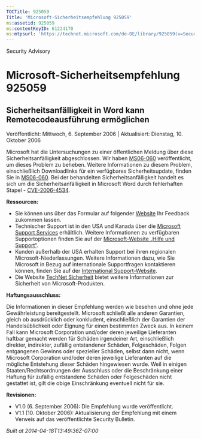 ```yaml
---
TOCTitle: 925059
Title: 'Microsoft-Sicherheitsempfehlung 925059'
ms:assetid: 925059
ms:contentKeyID: 61224170
ms:mtpsurl: 'https://technet.microsoft.com/de-DE/library/925059(v=Security.10)'
---
```


Security Advisory

Microsoft-Sicherheitsempfehlung 925059
======================================

Sicherheitsanfälligkeit in Word kann Remotecodeausführung ermöglichen
---------------------------------------------------------------------

Veröffentlicht: Mittwoch, 6. September 2006 | Aktualisiert: Dienstag, 10. Oktober 2006

Microsoft hat die Untersuchungen zu einer öffentlichen Meldung über diese Sicherheitsanfälligkeit abgeschlossen. Wir haben [MS06-060](https://www.microsoft.com/germany/technet/sicherheit/bulletins/ms06-060.mspx) veröffentlicht, um dieses Problem zu beheben. Weitere Informationen zu diesem Problem, einschließlich Downloadlinks für ein verfügbares Sicherheitsupdate, finden Sie in [MS06-060](https://www.microsoft.com/germany/technet/sicherheit/bulletins/ms06-060.mspx). Bei der behandelten Sicherheitsanfälligkeit handelt es sich um die Sicherheitsanfälligkeit in Microsoft Word durch fehlerhaften Stapel - [CVE-2006-4534](https://www.cve.mitre.org/cgi-bin/cvename.cgi?name=cve-2006-4534).

**Ressourcen:**

-   Sie können uns über das Formular auf folgender [Website](https://support.microsoft.com/common/survey.aspx?scid=sw;en;1257&showpage=1&ws=technet&sd=tech) Ihr Feedback zukommen lassen.
-   Technischer Support ist in den USA und Kanada über die [Microsoft Support Services](https://go.microsoft.com/fwlink/?linkid=21131) erhältlich. Weitere Informationen zu verfügbaren Supportoptionen finden Sie auf der [Microsoft-Website „Hilfe und Support“](https://support.microsoft.com/).
-   Kunden außerhalb der USA erhalten Support bei ihren regionalen Microsoft-Niederlassungen. Weitere Informationen dazu, wie Sie Microsoft in Bezug auf internationale Supportfragen kontaktieren können, finden Sie auf der [International Support-Website](https://go.microsoft.com/fwlink/?linkid=21155).
-   Die Website [TechNet Sicherheit](https://www.microsoft.com/germany/technet/sicherheit/default.mspx) bietet weitere Informationen zur Sicherheit von Microsoft-Produkten.

**Haftungsausschluss:**

Die Informationen in dieser Empfehlung werden wie besehen und ohne jede Gewährleistung bereitgestellt. Microsoft schließt alle anderen Garantien, gleich ob ausdrücklich oder konkludent, einschließlich der Garantien der Handelsüblichkeit oder Eignung für einen bestimmten Zweck aus. In keinem Fall kann Microsoft Corporation und/oder deren jeweilige Lieferanten haftbar gemacht werden für Schäden irgendeiner Art, einschließlich direkter, indirekter, zufällig entstandener Schäden, Folgeschäden, Folgen entgangenen Gewinns oder spezieller Schäden, selbst dann nicht, wenn Microsoft Corporation und/oder deren jeweilige Lieferanten auf die mögliche Entstehung dieser Schäden hingewiesen wurde. Weil in einigen Staaten/Rechtsordnungen der Ausschluss oder die Beschränkung einer Haftung für zufällig entstandene Schäden oder Folgeschäden nicht gestattet ist, gilt die obige Einschränkung eventuell nicht für sie.

**Revisionen:**

-   V1.0 (6. September 2006): Die Empfehlung wurde veröffentlicht.
-   V1.1 (10. Oktober 2006): Aktualisierung der Empfehlung mit einem Verweis auf das veröffentlichte Security Bulletin.

*Built at 2014-04-18T13:49:36Z-07:00*
